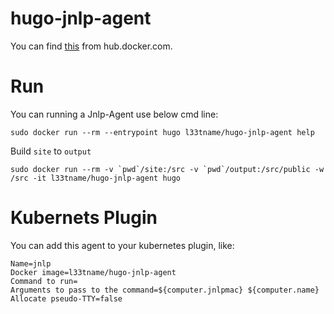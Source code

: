 # hugo-jnlp-agent

You can find [this](https://hub.docker.com/repository/docker/l33tname/hugo-jnlp-agent) from hub.docker.com.

# Run

You can running a Jnlp-Agent use below cmd line:

```
sudo docker run --rm --entrypoint hugo l33tname/hugo-jnlp-agent help
```

Build `site` to `output`

```
sudo docker run --rm -v `pwd`/site:/src -v `pwd`/output:/src/public -w /src -it l33tname/hugo-jnlp-agent hugo
```

# Kubernets Plugin

You can add this agent to your kubernetes plugin, like:

```
Name=jnlp
Docker image=l33tname/hugo-jnlp-agent
Command to run=
Arguments to pass to the command=${computer.jnlpmac} ${computer.name}
Allocate pseudo-TTY=false
```
